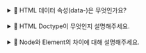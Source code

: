 <details>
<summary>🩻 HTML 데이터 속성(data-)은 무엇인가요?
 </summary>
<br/>
**데이터 속성은 사용자 정의 데이터를 HTML 요소에 저장하기 위해 사용되는 속성**입니다. 선언 방법은 `data-`로 시작하는 속성을 HTML 태그에 추가하면 됩니다. 예를 들어, `<div data-user-id="12345" data-role="admin"></div>`와 같이 사용할 수 있습니다. 여기서 `data-user-id`와 `data-role`이 데이터 속성에 해당합니다.

데이터 속성은 자바스크립트를 통해 읽을 수 있습니다. 구체적으로는, 자바스크립트에서 dataset 객체를 사용하여 요소의 데이터 속성에 접근할 수 있습니다. 예를 들어, 위의 요소에서 `해당요소.dataset.userId`를 호출하면 "12345"라는 값이 반환됩니다.

또한, CSS에서도 `attr()` 함수나 속성 선택자를 통해 접근할 수 있습니다.

```css
/* attr() 함수를 사용하여 접근 */
article::before {
  content: attr(data-parent);
}

/* 속성 선택자를 사용하여 접근 */
article[data-columns="3"] {
  width: 400px;
}
```

## **데이터 속성은 언제 활용하나요? 🤔**

**DOM 요소에 특정 데이터를 바인딩하고, 자바스크립트 로직에서 해당 데이터를 활용하기 위해 사용**됩니다. 예를 들어, 버튼 클릭 이벤트에서 특정 데이터를 전달하거나, 데이터를 기반으로 UI를 동적으로 변경해야 할 때 유용합니다. 이렇게 하면 HTML과 자바스크립트 간 데이터 상호작용을 간단하게 구현할 수 있습니다.

</details>
<br/>

<details>
<summary>📄 HTML Doctype이 무엇인지 설명해주세요.
 </summary>
<br/>
HTML의 `<!DOCTYPE>`은 웹 브라우저에 해당 문서가 어떤 HTML 버전을 기반으로 작성되었는지 알려주는 역할을 하는 선언문입니다. 문서의 최상단에 위치하며, 브라우저가 HTML 문서를 해석하고 렌더링하는 방식을 결정합니다. 대소문자를 구분하지 않지만, 강조하기 위해 대문자를 사용하는 경우가 많습니다.

과거에는 HTML의 다양한 버전(ex. XHTML 1.1, HTML 4.01 등)이 존재했기 때문에 브라우저가 문서를 올바른 방식으로 해석하기 위해, 적절한 방식으로 Doctype을 직접 지정해야 했습니다. HTML5에 접어들어서는 선언 방식이 단순화되어 `<!DOCTYPE html>`으로 간단하게 선언할 수 있습니다. 이 선언문은 HTML5를 사용하고 있음을 명시합니다.

## **Doctype을 선언하지 않아도 되나요? 🤔**

아니요, Doctype을 꼭 선언해 주어야 합니다. 만약 Doctype 선언이 없다면 브라우저는 문서를 **쿼크 모드(quirks mode)** 로 렌더링할 수 있습니다. 쿼크 모드는 오래된 웹사이트와의 호환성을 유지하기 위해 표준과 다른 방식으로 동작합니다. 이는 예상치 못한 동작을 발생시킬 수 있습니다. 따라서 정확하고 일관된 렌더링을 위해 Doctype 선언은 필수적입니다. 오늘날에는 대부분 HTML5를 사용하므로 `<!DOCTYPE html>`을 선언해주면 됩니다.

</details>
<br/>

<details>
<summary>🎐 Node와 Element의 차이에 대해 설명해주세요.
 </summary>
<br/>
Node와 Element의 핵심적인 차이점에 대해 설명드리겠습니다.

Node는 **DOM을 구성하는 가장 기본적인 구성 단위**입니다. Node에는 여러 가지 타입이 존재합니다. "Document Node"는 HTML 문서 전체를 나타내는 루트 노드이며, "Element Node"는 HTML 태그를 나타내고, "Text Node"는 텍스트 내용을, "Comment Node"는 주석을 나타냅니다. 이처럼 Node는 DOM 트리의 모든 구성 요소를 포함하는 포괄적인 개념입니다.

반면 Element는 Node의 특정 타입 중 하나로, **HTML이나 XML 태그로 표현되는 객체**를 의미합니다. 쉽게 말해, 모든 Element는 Node이지만, 모든 Node가 Element인 것은 아닙니다. Element는 `id`, `class`, `style`과 같은 HTML 속성을 가질 수 있으며, `querySelector()`나 `getElementsByClassName()`과 같은 메서드를 사용할 수 있다는 특징이 있습니다.

예를 들어 `<div>Hello<!--주석-->World</div>`라는 HTML이 있다면, div 태그는 Element Node이면서 동시에 Node입니다. 반면 'Hello'와 'World'라는 텍스트는 Text Node이며, 주석은 Comment Node입니다. 이들은 모두 Node이지만 Element는 아닙니다.

## **Node와 Element의 차이와 관련된 구체적인 예시를 들어주세요. 🤔**

예를 들어, `textContent`라는 속성은 Node의 속성이므로 모든 종류의 Node에서 사용할 수 있지만, `innerHTML`은 Element의 속성이므로 Element에서만 사용할 수 있습니다.

또한, `childNodes`와 `children` 속성에도 중요한 차이가 있습니다. Node의 속성인 `childNodes`는 주어진 요소의 모든 자식 Node를 포함하는 `NodeList`를 반환합니다. 여기에는 Element뿐만 아니라 모든 종류의 Node가 포함됩니다. 따라서 HTML 태그뿐 아니라 텍스트, 주석도 `childNodes`에 포함됩니다. 반면 Element의 속성인 `children`은, Element 타입의 자식 노드만을 포함하는 `HTMLCollection`을 반환합니다. 여기에는 텍스트 노드나 주석 노드는 제외되고 HTML 요소 노드만 포함됩니다.

</details>
<br/>
